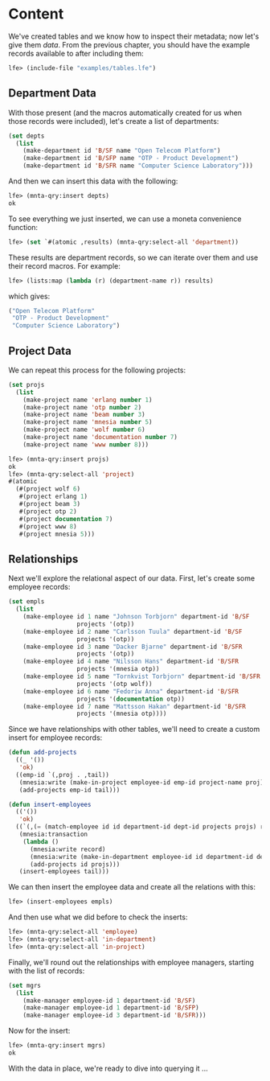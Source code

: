 # Content

We've created tables and we know how to inspect their metadata; now let's give them *data*. From the previous chapter, you should have the example records available to after including them:

``` cl
lfe> (include-file "examples/tables.lfe")
```

## Department Data

With those present (and the macros automatically created for us when those records were included), let's create a list of departments:

``` cl
(set depts
  (list
    (make-department id 'B/SF name "Open Telecom Platform")
    (make-department id 'B/SFP name "OTP - Product Development")
    (make-department id 'B/SFR name "Computer Science Laboratory")))
```

And then we can insert this data with the following:

``` cl
lfe> (mnta-qry:insert depts)
ok
```

To see everything we just inserted, we can use a moneta convenience function:


``` cl
lfe> (set `#(atomic ,results) (mnta-qry:select-all 'department))
```

These results are department records, so we can iterate over them and use their record macros. For example:

``` cl
lfe> (lists:map (lambda (r) (department-name r)) results) 
```

which gives:

``` cl
("Open Telecom Platform"
 "OTP - Product Development"
 "Computer Science Laboratory")
```

## Project Data

We can repeat this process for the following projects:

``` cl
(set projs
  (list
    (make-project name 'erlang number 1)
    (make-project name 'otp number 2)
    (make-project name 'beam number 3)
    (make-project name 'mnesia number 5)
    (make-project name 'wolf number 6)
    (make-project name 'documentation number 7)
    (make-project name 'www number 8)))
```

``` cl
lfe> (mnta-qry:insert projs)
ok
lfe> (mnta-qry:select-all 'project)
#(atomic
  (#(project wolf 6)
   #(project erlang 1)
   #(project beam 3)
   #(project otp 2)
   #(project documentation 7)
   #(project www 8)
   #(project mnesia 5)))
```

## Relationships

Next we'll explore the relational aspect of our data. First, let's create some employee records:

``` cl
(set empls
  (list
    (make-employee id 1 name "Johnson Torbjorn" department-id 'B/SF
                   projects '(otp))
    (make-employee id 2 name "Carlsson Tuula" department-id 'B/SF
                   projects '(otp))
    (make-employee id 3 name "Dacker Bjarne" department-id 'B/SFR
                   projects '(otp))
    (make-employee id 4 name "Nilsson Hans" department-id 'B/SFR
                   projects '(mnesia otp))
    (make-employee id 5 name "Tornkvist Torbjorn" department-id 'B/SFR
                   projects '(otp wolf))
    (make-employee id 6 name "Fedoriw Anna" department-id 'B/SFR
                   projects '(documentation otp))
    (make-employee id 7 name "Mattsson Hakan" department-id 'B/SFR
                   projects '(mnesia otp))))
```

Since we have relationships with other tables, we'll need to create a custom insert for employee records:

``` cl
(defun add-projects
  ((_ '())
   'ok)
  ((emp-id `(,proj . ,tail))
   (mnesia:write (make-in-project employee-id emp-id project-name proj))
   (add-projects emp-id tail)))

(defun insert-employees
  (('())
   'ok)
  ((`(,(= (match-employee id id department-id dept-id projects projs) record) . ,tail))
   (mnesia:transaction
    (lambda ()
      (mnesia:write record)
      (mnesia:write (make-in-department employee-id id department-id dept-id))
      (add-projects id projs)))
   (insert-employees tail)))
```

We can then insert the employee data and create all the relations with this:

``` cl
lfe> (insert-employees empls)
```

And then use what we did before to check the inserts:

``` cl
lfe> (mnta-qry:select-all 'employee)
lfe> (mnta-qry:select-all 'in-department)
lfe> (mnta-qry:select-all 'in-project)
```

Finally, we'll round out the relationships with employee managers, starting with the list of records:

``` cl
(set mgrs
  (list
    (make-manager employee-id 1 department-id 'B/SF)
    (make-manager employee-id 1 department-id 'B/SFP)
    (make-manager employee-id 3 department-id 'B/SFR)))
```

Now for the insert:

``` cl
lfe> (mnta-qry:insert mgrs)
ok
```

With the data in place, we're ready to dive into querying it ...

